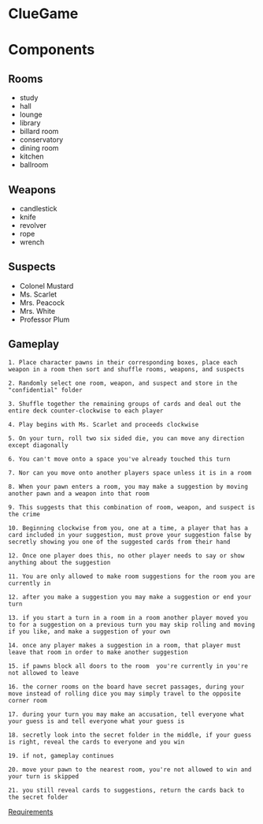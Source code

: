 # ClueGame

# Components

## Rooms
  * study
  * hall
  * lounge
  * library
  * billard room
  * conservatory
  * dining room
  * kitchen
  * ballroom

## Weapons
  * candlestick
  * knife
  * revolver
  * rope
  * wrench
  
## Suspects
  * Colonel Mustard
  * Ms. Scarlet
  * Mrs. Peacock
  * Mrs. White
  * Professor Plum
  
## Gameplay

	1. Place character pawns in their corresponding boxes, place each weapon in a room then sort and shuffle rooms, weapons, and suspects
	
	2. Randomly select one room, weapon, and suspect and store in the "confidential" folder

	3. Shuffle together the remaining groups of cards and deal out the entire deck counter-clockwise to each player

	4. Play begins with Ms. Scarlet and proceeds clockwise

	5. On your turn, roll two six sided die, you can move any direction except diagonally

	6. You can't move onto a space you've already touched this turn

	7. Nor can you move onto another players space unless it is in a room

	8. When your pawn enters a room, you may make a suggestion by moving another pawn and a weapon into that room
	
	9. This suggests that this combination of room, weapon, and suspect is the crime

	10. Beginning clockwise from you, one at a time, a player that has a card included in your suggestion, must prove your suggestion false by secretly showing you one of the suggested cards from their hand

	12. Once one player does this, no other player needs to say or show anything about the suggestion

	11. You are only allowed to make room suggestions for the room you are currently in

	12. after you make a suggestion you may make a suggestion or end your turn

	13. if you start a turn in a room in a room another player moved you to for a suggestion on a previous turn you may skip rolling and moving if you like, and make a suggestion of your own

	14. once any player makes a suggestion in a room, that player must leave that room in order to make another suggestion

	15. if pawns block all doors to the room  you're currently in you're not allowed to leave

	16. the corner rooms on the board have secret passages, during your move instead of rolling dice you may simply travel to the opposite corner room

	17. during your turn you may make an accusation, tell everyone what your guess is and tell everyone what your guess is

	18. secretly look into the secret folder in the middle, if your guess is right, reveal the cards to everyone and you win

	19. if not, gameplay continues 

	20. move your pawn to the nearest room, you're not allowed to win and your turn is skipped

	21. you still reveal cards to suggestions, return the cards back to the secret folder

[Requirements](https://docs.google.com/spreadsheets/d/1ti1WjbtKhvGzd9mszoxqClA6-e5JlTYFHJ9VQpGBHsY/edit?usp=sharing)
